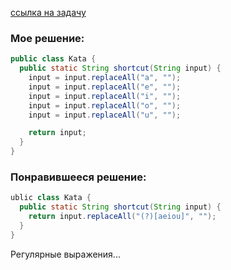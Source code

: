[ссылка на задачу](https://www.codewars.com/kata/5547929140907378f9000039/java)

### Мое решение:
```java
public class Kata {
  public static String shortcut(String input) {
    input = input.replaceAll("a", "");
    input = input.replaceAll("e", "");
    input = input.replaceAll("i", "");
    input = input.replaceAll("o", "");
    input = input.replaceAll("u", "");

    return input;   
  }
}
```

### Понравившееся решение:
```java
ublic class Kata {
  public static String shortcut(String input) {
    return input.replaceAll("(?)[aeiou]", "");   
  }
}
```

Регулярные выражения...